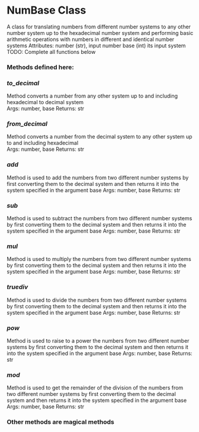# NumBase Class

A class for translating numbers from different number systems to any other
number system up to the hexadecimal number system and performing basic
arithmetic operations with numbers in different
and identical number systems
Attributes:
number (str), input number
base (int) its input system
TODO: Complete all functions below

### Methods defined here:

### ***to_decimal***
Method converts a number from any other system up to and including hexadecimal to decimal system      
Args: number, base
Returns: str

### ***from_decimal***
Method converts a number from the decimal system to any other system up to and including hexadecimal        
Args: number, base
Returns: str

### ***add***
Method is used to add the numbers from two different number systems by first converting them to the decimal system and then returns it into the system specified in the argument base
Args: number, base
Returns: str

### ***sub***
Method is used to subtract the numbers from two different number systems by first converting them to the decimal system and then returns it into the system specified in the argument base
Args: number, base
Returns: str

### ***mul***
Method is used to multiply the numbers from two different number systems by first converting them to the decimal system and then returns it into the system specified in the argument base
Args: number, base
Returns: str

### ***truediv***
Method is used to divide the numbers from two different number systems by first converting them to the decimal system and then returns it into the system specified in the argument base
Args: number, base
Returns: str

### ***pow***
Method is used to raise to a power the numbers from two different number systems by first converting them to the decimal system and then returns it into the system specified in the argument base
Args: number, base
Returns: str

### ***mod***
Method is used to get the remainder of the division of the numbers from two different number systems by first converting them to the decimal system and then returns it into the system specified in the argument base
Args: number, base
Returns: str

### Other methods are magical methods


